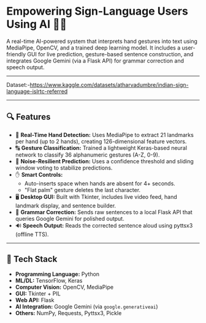 # Empowering Sign-Language Users Using AI 🤟💬

A real-time AI-powered system that interprets hand gestures into text using MediaPipe, OpenCV, and a trained deep learning model. It includes a user-friendly GUI for live prediction, gesture-based sentence construction, and integrates Google Gemini (via a Flask API) for grammar correction and speech output.

---
Dataset:-https://www.kaggle.com/datasets/atharvadumbre/indian-sign-language-islrtc-referred

---

## 🔍 Features

- 🎥 **Real-Time Hand Detection:** Uses MediaPipe to extract 21 landmarks per hand (up to 2 hands), creating 126-dimensional feature vectors.
- 🔠 **Gesture Classification:** Trained a lightweight Keras-based neural network to classify 36 alphanumeric gestures (A-Z, 0-9).
- 🧠 **Noise-Resilient Prediction:** Uses a confidence threshold and sliding window voting to stabilize predictions.
- ✋ **Smart Controls:**  
  - Auto-inserts space when hands are absent for 4+ seconds.  
  - "Flat palm" gesture deletes the last character.  
- 🖥️ **Desktop GUI:** Built with Tkinter, includes live video feed, hand landmark display, and sentence builder.
- 🧠 **Grammar Correction:** Sends raw sentences to a local Flask API that queries Google Gemini for polished output.
- 🔊 **Speech Output:** Reads the corrected sentence aloud using pyttsx3 (offline TTS).

---

## 🧰 Tech Stack

- **Programming Language:** Python  
- **ML/DL:** TensorFlow, Keras  
- **Computer Vision:** OpenCV, MediaPipe  
- **GUI:** Tkinter + PIL  
- **Web API:** Flask  
- **AI Integration:** Google Gemini (via `google.generativeai`)  
- **Others:** NumPy, Requests, Pyttsx3, Pickle


